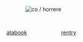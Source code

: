 <div align="center">



![co / horrere](https://files.catbox.moe/zmp3to.gif)

<br>

[atabook](https://bluezooka.atabook.org) ⠀⠀⠀⠀⠀⠀⠀⠀  [rentry](https://rentry.co/ik-wil-je)⠀
<br>
<br>
<br>

 
</div>
